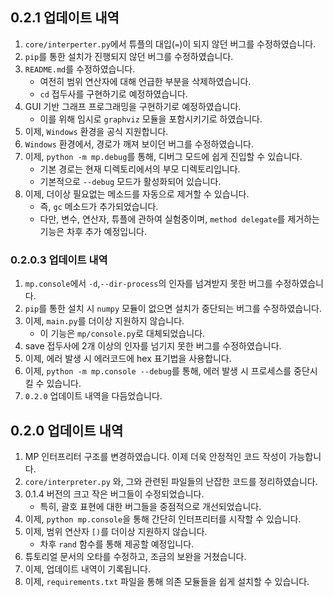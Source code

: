 ## 0.2.1 업데이트 내역
1. `core/interperter.py`에서 튜플의 대입(`=`)이 되지 않던 버그를 수정하였습니다.
2. `pip`를 통한 설치가 진행되지 않던 버그를 수정하였습니다.
3. `README.md`를 수정하였습니다.
    * 여전히 범위 연산자에 대해 언급한 부분을 삭제하였습니다.
    * `cd` 접두사를 구현하기로 예정하였습니다.
4. GUI 기반 그래프 프로그래밍을 구현하기로 예정하였습니다.
    * 이를 위해 임시로 `graphviz` 모듈을 포함시키기로 하였습니다.
5. 이제, `Windows` 환경을 공식 지원합니다.
6. `Windows` 환경에서, 경로가 깨져 보이던 버그를 수정하였습니다.
7. 이제, `python -m mp.debug`를 통해, 디버그 모드에 쉽게 진입할 수 있습니다.
    * 기본 경로는 현재 디렉토리에서의 부모 디렉토리입니다.
    * 기본적으로 `--debug` 모드가 활성화되어 있습니다.
8. 이제, 더이상 필요없는 메소드를 자동으로 제거할 수 있습니다.
    * 즉, `gc` 메소드가 추가되었습니다.
    * 다만, 변수, 연산자, 튜플에 관하여 실험중이며,
    `method delegate`를 제거하는 기능은 차후 추가 예정입니다.

### 0.2.0.3 업데이트 내역
1. `mp.console`에서 `-d`,`--dir-process`의 인자를 넘겨받지 못한 버그를 수정하였습니다.
2. `pip`를 통한 설치 시 `numpy` 모듈이 없으면 설치가 중단되는 버그를 수정하였습니다.
3. 이제, `main.py`를 더이상 지원하지 않습니다.
    * 이 기능은 `mp/console.py`로 대체되었습니다.
4. save 접두사에 2개 이상의 인자를 넘기지 못한 버그를 수정하였습니다.
5. 이제, 에러 발생 시 에러코드에 hex 표기법을 사용합니다.
6. 이제, `python -m mp.console --debug`를 통해,
에러 발생 시 프로세스를 중단시킬 수 있습니다.
7. `0.2.0` 업데이트 내역을 다듬었습니다.

## 0.2.0 업데이트 내역
1. MP 인터프리터 구조를 변경하였습니다. 이제 더욱 안정적인 코드 작성이 가능합니다.
2. `core/interpreter.py` 와, 그와 관련된 파일들의 난잡한 코드를 정리하였습니다.
3. 0.1.4 버전의 크고 작은 버그들이 수정되었습니다.
    * 특히, 괄호 표현에 대한 버그들을 중점적으로 개선되었습니다.
4. 이제, `python mp.console`을 통해 간단히 인터프리터를 시작할 수 있습니다.
5. 이제, 범위 연산자 `[)`를 더이상 지원하지 않습니다.
    * 차후 `rand` 함수를 통해 제공할 예정입니다.
6. 튜토리얼 문서의 오타를 수정하고, 조금의 보완을 거쳤습니다.
7. 이제, 업데이트 내역이 기록됩니다.
8. 이제, `requirements.txt` 파일을 통해 의존 모듈들을 쉽게 설치할 수 있습니다.

